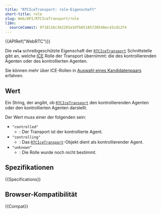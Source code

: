 ```yaml
---
title: "RTCIceTransport: role-Eigenschaft"
short-title: role
slug: Web/API/RTCIceTransport/role
l10n:
  sourceCommit: 9f18116c362265a3dfb65185728548ec43cd12f4
---
```


{{APIRef("WebRTC")}}

Die **`role`** schreibgeschützte Eigenschaft der [`RTCIceTransport`](/de/docs/Web/API/RTCIceTransport) Schnittstelle gibt an, welche [ICE](/de/docs/Glossary/ICE) Rolle der Transport übernimmt: die des kontrollierenden Agenten oder des kontrollierten Agenten.

Sie können mehr über ICE-Rollen in [Auswahl eines Kandidatenpaars](/de/docs/Web/API/WebRTC_API/Connectivity#choosing_a_candidate_pair) erfahren.

## Wert

Ein String, der angibt, ob [`RTCIceTransport`](/de/docs/Web/API/RTCIceTransport) den kontrollierenden Agenten oder den kontrollierten Agenten darstellt.

Der Wert muss einer der folgenden sein:

- `"controlled"`
  - : Der Transport ist der kontrollierte Agent.
- `"controlling"`
  - : Das [`RTCIceTransport`](/de/docs/Web/API/RTCIceTransport)-Objekt dient als kontrollierender Agent.
- `"unknown"`
  - : Die Rolle wurde noch nicht bestimmt.

## Spezifikationen

{{Specifications}}

## Browser-Kompatibilität

{{Compat}}
